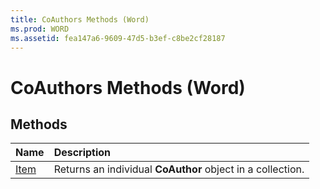 ```yaml
---
title: CoAuthors Methods (Word)
ms.prod: WORD
ms.assetid: fea147a6-9609-47d5-b3ef-c8be2cf28187
---
```



# CoAuthors Methods (Word)

## Methods



|**Name**|**Description**|
|:-----|:-----|
|[Item](coauthors-item-method-word.md)|Returns an individual  **CoAuthor** object in a collection.|

